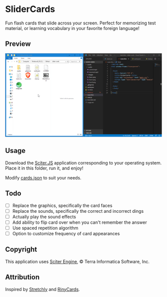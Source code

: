 # SliderCards

Fun flash cards that slide across your screen.  Perfect for memorizing test material, or learning vocabulary in your favorite foreign language!

## Preview

![animated preview](preview.gif)

## Usage

Download the [Sciter.JS](https://github.com/c-smile/sciter-js-sdk/tree/main/bin) application corresponding to your operating system.  Place it in this folder, run it, and enjoy!

Modify [cards.json](cards.json) to suit your needs.

## Todo

- [ ] Replace the graphics, specifically the card faces
- [ ] Replace the sounds, specifically the correct and incorrect dings
- [ ] Actually play the sound effects
- [ ] Add ability to flip card over when you can't remember the answer
- [ ] Use spaced repetition algorithm
- [ ] Option to customize frequency of card appearances

## Copyright

This application uses [Sciter Engine](https://sciter.com), © Terra Informatica Software, Inc.

## Attribution

Inspired by [Stretchly](https://github.com/hovancik/stretchly) and [RinyCards](https://github.com/devicedev/riny-cards).